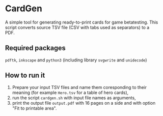 # CardGen

A simple tool for generating ready-to-print cards for game betatesting. This script converts source TSV file (CSV with tabs used as separators) to a PDF.

## Required packages

`pdftk`, `inkscape` and `python3` (including library `svgwrite` and `unidecode`)

## How to run it

1. Prepare your input TSV files and name them coresponding to their meaning (for example `Hero.tsv` for a table of hero cards),
2. run the script `cardgen.sh` with input file names as arguments,
3. print the output file `output.pdf` with 16 pages on a side and with option "Fit to printable area".
